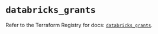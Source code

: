 # `databricks_grants`

Refer to the Terraform Registry for docs: [`databricks_grants`](https://registry.terraform.io/providers/databricks/databricks/1.81.1/docs/resources/grants).

